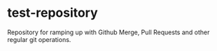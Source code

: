 # test-repository
Repository for ramping up with Github Merge, Pull Requests and other regular git operations.
